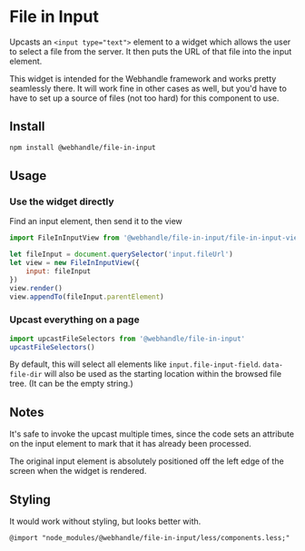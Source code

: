 # File in Input

Upcasts an `<input type="text">` element to a widget which allows the user to select a file from the server.
It then puts the URL of that file into the input element.

This widget is intended for the Webhandle framework and works pretty seamlessly there. It will work fine in
other cases as well, but you'd have to have to set up a source of files (not too hard) for this component to
use.

## Install

```bash
npm install @webhandle/file-in-input
```

## Usage 

### Use the widget directly
Find an input element, then send it to the view

```js
import FileInInputView from '@webhandle/file-in-input/file-in-input-view.mjs'

let fileInput = document.querySelector('input.fileUrl')
let view = new FileInInputView({
	input: fileInput
})
view.render()
view.appendTo(fileInput.parentElement)

```

### Upcast everything on a page

```js
import upcastFileSelectors from '@webhandle/file-in-input'
upcastFileSelectors()
```

By default, this will select all elements like `input.file-input-field`. `data-file-dir` will also be
used as the starting location within the browsed file tree. (It can be the empty string.)


## Notes

It's safe to invoke the upcast multiple times, since the code sets an attribute on the input element
to mark that it has already been processed.

The original input element is absolutely positioned off the left edge of the screen when the widget
is rendered.


## Styling

It would work without styling, but looks better with.

```less
@import "node_modules/@webhandle/file-in-input/less/components.less;"

```
